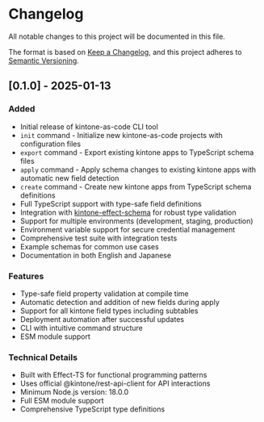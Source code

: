 # Changelog

All notable changes to this project will be documented in this file.

The format is based on [Keep a Changelog](https://keepachangelog.com/en/1.0.0/),
and this project adheres to [Semantic Versioning](https://semver.org/spec/v2.0.0.html).

## [0.1.0] - 2025-01-13

### Added
- Initial release of kintone-as-code CLI tool
- `init` command - Initialize new kintone-as-code projects with configuration files
- `export` command - Export existing kintone apps to TypeScript schema files
- `apply` command - Apply schema changes to existing kintone apps with automatic new field detection
- `create` command - Create new kintone apps from TypeScript schema definitions
- Full TypeScript support with type-safe field definitions
- Integration with [kintone-effect-schema](https://github.com/naohito-T/kintone-effect-schema) for robust type validation
- Support for multiple environments (development, staging, production)
- Environment variable support for secure credential management
- Comprehensive test suite with integration tests
- Example schemas for common use cases
- Documentation in both English and Japanese

### Features
- Type-safe field property validation at compile time
- Automatic detection and addition of new fields during apply
- Support for all kintone field types including subtables
- Deployment automation after successful updates
- CLI with intuitive command structure
- ESM module support

### Technical Details
- Built with Effect-TS for functional programming patterns
- Uses official @kintone/rest-api-client for API interactions
- Minimum Node.js version: 18.0.0
- Full ESM module support
- Comprehensive TypeScript type definitions